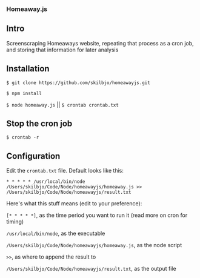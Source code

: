 ### Homeaway.js

## Intro

Screenscraping Homeaways website, repeating that process as a cron job, and storing that information for later analysis

## Installation

`$ git clone https://github.com/skilbjo/homeawayjs.git`

`$ npm install`

`$ node homeaway.js` || `$ crontab crontab.txt`

## Stop the cron job

`$ crontab -r`


## Configuration

Edit the `crontab.txt` file. Default looks like this:

`* * * * * /usr/local/bin/node /Users/skilbjo/Code/Node/homeawayjs/homeaway.js >> /Users/skilbjo/Code/Node/homeawayjs/result.txt`

Here's what this stuff means (edit to your preference):

`[* * * * *]`, as the time period you want to run it (read more on cron for timing)

`/usr/local/bin/node`, as the executable

`/Users/skilbjo/Code/Node/homeawayjs/homeaway.js`, as the node script

`>>`, as where to append the result to

`/Users/skilbjo/Code/Node/homeawayjs/result.txt`, as the output file

